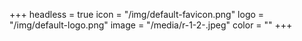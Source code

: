 +++
headless = true
icon = "/img/default-favicon.png"
logo = "/img/default-logo.png"
image = "/media/r-1-2-.jpeg"
color = ""
+++
